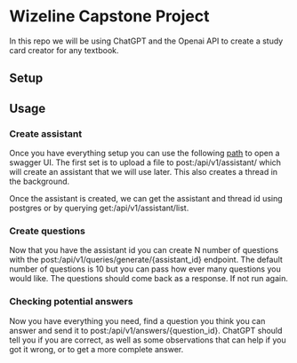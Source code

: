# Wizeline Capstone Project

In this repo we will be using ChatGPT and the Openai API to create a study card creator for any textbook.

## Setup

## Usage

### Create assistant
Once you have everything setup you can use the following [path](http://0.0.0.0:8000/docs) to open a swagger UI. The first set is to upload a file to post:/api/v1/assistant/ which will create an assistant that we will use later. This also creates a thread in the background.

Once the assistant is created, we can get the assistant and thread id using postgres or by querying get:/api/v1/assistant/list. 

### Create questions
Now that you have the assistant id you can create N number of questions with the post:/api/v1/queries/generate/{assistant_id} endpoint. The default number of questions is 10 but you can pass how ever many questions you would like. The questions should come back as a response. If not run again.

### Checking potential answers
Now you have everything you need, find a question you think you can answer and send it to post:/api/v1/answers/{question_id}. ChatGPT should tell you if you are correct, as well as some observations that can help if you got it wrong, or to get a more complete answer.

